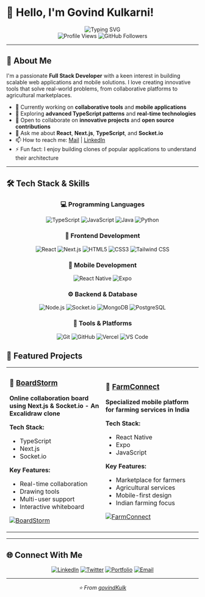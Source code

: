 # 👋 Hello, I'm Govind Kulkarni!

<div align="center">
  <img src="https://readme-typing-svg.herokuapp.com?font=Fira+Code&weight=600&size=28&pause=1000&color=2F81F7&center=true&vCenter=true&width=600&lines=Full+Stack+Developer;TypeScript+Enthusiast;Mobile+App+Developer;Java+Developer" alt="Typing SVG" />
</div>

<div align="center">
  <img src="https://komarev.com/ghpvc/?username=govindKulk&label=Profile%20views&color=0e75b6&style=flat" alt="Profile Views" />
  <img src="https://img.shields.io/github/followers/govindKulk?label=Followers&style=social" alt="GitHub Followers" />
</div>

---

## 🚀 About Me

I'm a passionate **Full Stack Developer** with a keen interest in building scalable web applications and mobile solutions. I love creating innovative tools that solve real-world problems, from collaborative platforms to agricultural marketplaces.

- 🔭 Currently working on **collaborative tools** and **mobile applications**
- 🌱 Exploring **advanced TypeScript patterns** and **real-time technologies**
- 👯 Open to collaborate on **innovative projects** and **open source contributions**
- 💬 Ask me about **React**, **Next.js**, **TypeScript**, and **Socket.io**
- 📫 How to reach me: [Mail](mailto:kulkarnigovind2003@gmail.com) | [LinkedIn](https://www.linkedin.com/in/govind-kulkarni-44aa71228/)
- ⚡ Fun fact: I enjoy building clones of popular applications to understand their architecture

---

## 🛠️ Tech Stack & Skills

<div align="center">

### 💻 Programming Languages
![TypeScript](https://img.shields.io/badge/TypeScript-007ACC?style=for-the-badge&logo=typescript&logoColor=white)
![JavaScript](https://img.shields.io/badge/JavaScript-F7DF1E?style=for-the-badge&logo=javascript&logoColor=black)
![Java](https://img.shields.io/badge/java-%23ED8B00.svg?style=for-the-badge&logo=openjdk&logoColor=white)
![Python](https://img.shields.io/badge/Python-3776AB?style=for-the-badge&logo=python&logoColor=white)


### 🎨 Frontend Development
![React](https://img.shields.io/badge/React-20232A?style=for-the-badge&logo=react&logoColor=61DAFB)
![Next.js](https://img.shields.io/badge/Next.js-000000?style=for-the-badge&logo=nextdotjs&logoColor=white)
![HTML5](https://img.shields.io/badge/HTML5-E34F26?style=for-the-badge&logo=html5&logoColor=white)
![CSS3](https://img.shields.io/badge/CSS3-1572B6?style=for-the-badge&logo=css3&logoColor=white)
![Tailwind CSS](https://img.shields.io/badge/Tailwind_CSS-38B2AC?style=for-the-badge&logo=tailwind-css&logoColor=white)

### 📱 Mobile Development
![React Native](https://img.shields.io/badge/React_Native-20232A?style=for-the-badge&logo=react&logoColor=61DAFB)
![Expo](https://img.shields.io/badge/Expo-000020?style=for-the-badge&logo=expo&logoColor=white)

### ⚙️ Backend & Database
![Node.js](https://img.shields.io/badge/Node.js-43853D?style=for-the-badge&logo=node.js&logoColor=white)
![Socket.io](https://img.shields.io/badge/Socket.io-010101?style=for-the-badge&logo=socket.io&logoColor=white)
![MongoDB](https://img.shields.io/badge/MongoDB-4EA94B?style=for-the-badge&logo=mongodb&logoColor=white)
![PostgreSQL](https://img.shields.io/badge/PostgreSQL-316192?style=for-the-badge&logo=postgresql&logoColor=white)

### 🔧 Tools & Platforms
![Git](https://img.shields.io/badge/Git-F05032?style=for-the-badge&logo=git&logoColor=white)
![GitHub](https://img.shields.io/badge/GitHub-100000?style=for-the-badge&logo=github&logoColor=white)
![Vercel](https://img.shields.io/badge/Vercel-000000?style=for-the-badge&logo=vercel&logoColor=white)
![VS Code](https://img.shields.io/badge/VS_Code-007ACC?style=for-the-badge&logo=visual-studio-code&logoColor=white)

</div>

## 🌟 Featured Projects

<table>
<tr>
<td width="50%">

### 🎨 [BoardStorm](https://github.com/govindKulk/boardstorm)
**Online collaboration board using Next.js & Socket.io - An Excalidraw clone**

**Tech Stack:**
- TypeScript
- Next.js 
- Socket.io

**Key Features:**
- Real-time collaboration
- Drawing tools
- Multi-user support
- Interactive whiteboard

[![BoardStorm](https://img.shields.io/badge/View%20Project-2F81F7?style=for-the-badge&logo=github&logoColor=white)](https://github.com/govindKulk/boardstorm)

</td>
<td width="50%">

### 🌾 [FarmConnect](https://github.com/govindKulk/farmconnect-expo-rn)
**Specialized mobile platform for farming services in India**

**Tech Stack:**
- React Native
- Expo
- JavaScript

**Key Features:**
- Marketplace for farmers
- Agricultural services
- Mobile-first design
- Indian farming focus

[![FarmConnect](https://img.shields.io/badge/View%20Project-28A745?style=for-the-badge&logo=github&logoColor=white)](https://github.com/govindKulk/farmconnect-expo-rn)

</td>
</tr>
</table>








---

## 🌐 Connect With Me

<div align="center">

[![LinkedIn](https://img.shields.io/badge/LinkedIn-0077B5?style=for-the-badge&logo=linkedin&logoColor=white)](https://www.linkedin.com/in/govind-kulkarni-44aa71228/)
[![Twitter](https://img.shields.io/badge/Twitter-1DA1F2?style=for-the-badge&logo=twitter&logoColor=white)](https://x.com/GovindK02338279)
[![Portfolio](https://img.shields.io/badge/Portfolio-000000?style=for-the-badge&logo=vercel&logoColor=white)](https://govindkulkarni.me/)
[![Email](https://img.shields.io/badge/Email-D14836?style=for-the-badge&logo=gmail&logoColor=white)](mailto:kulkarnigovind2003@gmail.com)

</div>





---

<div align="center">
  <i>⭐️ From <a href="https://github.com/govindKulk">govindKulk</a></i>
</div>

